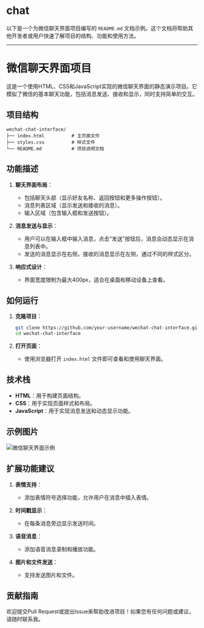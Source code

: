 # chat
以下是一个为微信聊天界面项目编写的 `README.md` 文档示例。这个文档将帮助其他开发者或用户快速了解项目的结构、功能和使用方法。

---

# 微信聊天界面项目

这是一个使用HTML、CSS和JavaScript实现的微信聊天界面的静态演示项目。它模拟了微信的基本聊天功能，包括消息发送、接收和显示，同时支持简单的交互。

## 项目结构

```
wechat-chat-interface/
├── index.html          # 主页面文件
├── styles.css          # 样式文件
└── README.md           # 项目说明文档
```

## 功能描述

1. **聊天界面布局**：
   - 包括聊天头部（显示好友名称、返回按钮和更多操作按钮）。
   - 消息列表区域（显示发送和接收的消息）。
   - 输入区域（包含输入框和发送按钮）。

2. **消息发送与显示**：
   - 用户可以在输入框中输入消息，点击“发送”按钮后，消息会动态显示在消息列表中。
   - 发送的消息显示在右侧，接收的消息显示在左侧，通过不同的样式区分。

3. **响应式设计**：
   - 界面宽度限制为最大400px，适合在桌面和移动设备上查看。

## 如何运行

1. **克隆项目**：
   ```bash
   git clone https://github.com/your-username/wechat-chat-interface.git
   cd wechat-chat-interface
   ```

2. **打开页面**：
   - 使用浏览器打开 `index.html` 文件即可查看和使用聊天界面。

## 技术栈

- **HTML**：用于构建页面结构。
- **CSS**：用于实现页面样式和布局。
- **JavaScript**：用于实现消息发送和动态显示功能。

## 示例图片

![微信聊天界面示例](https://via.placeholder.com/400x600?text=WeChat+Chat+Interface)

## 扩展功能建议

1. **表情支持**：
   - 添加表情符号选择功能，允许用户在消息中插入表情。

2. **时间戳显示**：
   - 在每条消息旁边显示发送时间。

3. **语音消息**：
   - 添加语音消息录制和播放功能。

4. **图片和文件发送**：
   - 支持发送图片和文件。

## 贡献指南

欢迎提交Pull Request或提出Issue来帮助改进项目！如果您有任何问题或建议，请随时联系我。
